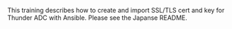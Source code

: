 This training describes how to create and import SSL/TLS cert and key for Thunder ADC with Ansible. Please see the Japanse README.
